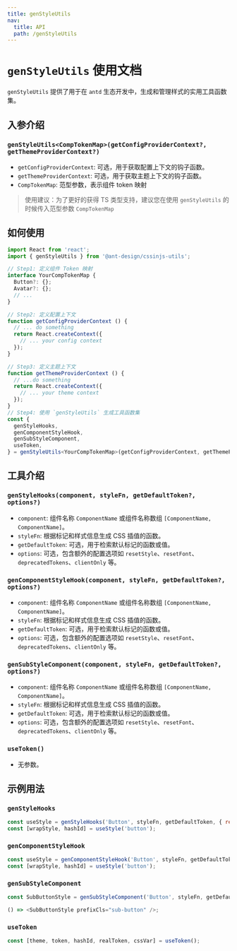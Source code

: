 ```yaml
---
title: genStyleUtils
nav:
  title: API
  path: /genStyleUtils
---
```

# `genStyleUtils` 使用文档

`genStyleUtils` 提供了用于在 `antd` 生态开发中，生成和管理样式的实用工具函数集。

## 入参介绍

### `genStyleUtils<CompTokenMap>(getConfigProviderContext?, getThemeProviderContext?)`
- `getConfigProviderContext`: 可选，用于获取配置上下文的钩子函数。
- `getThemeProviderContext`: 可选，用于获取主题上下文的钩子函数。
- `CompTokenMap`: 范型参数，表示组件 token 映射
> 使用建议：为了更好的获得 TS 类型支持，建议您在使用 `genStyleUtils` 的时候传入范型参数 `CompTokenMap`

## 如何使用
``` typescript
import React from 'react';
import { genStyleUtils } from '@ant-design/cssinjs-utils';

// Step1: 定义组件 Token 映射
interface YourCompTokenMap {
  Button?: {};
  Avatar?: {};
  // ...
}

// Step2: 定义配置上下文
function getConfigProviderContext () {
  // ... do something
  return React.createContext({
    // ... your config context
  });
}

// Step3: 定义主题上下文
function getThemeProviderContext () {
  // ...do something
  return React.createContext({
    // ... your theme context
  });
}
// Step4: 使用 `genStyleUtils` 生成工具函数集
const {
  genStyleHooks,
  genComponentStyleHook,
  genSubStyleComponent,
  useToken,
} = genStyleUtils<YourCompTokenMap>(getConfigProviderContext, getThemeProviderContext);
```

## 工具介绍

### `genStyleHooks(component, styleFn, getDefaultToken?, options?)`

- `component`: 组件名称 `ComponentName` 或组件名称数组 `[ComponentName, ComponentName]`。
- `styleFn`: 根据标记和样式信息生成 CSS 插值的函数。
- `getDefaultToken`: 可选，用于检索默认标记的函数或值。
- `options`: 可选，包含额外的配置选项如 `resetStyle`、`resetFont`、`deprecatedTokens`、`clientOnly` 等。

### `genComponentStyleHook(component, styleFn, getDefaultToken?, options?)`

- `component`: 组件名称 `ComponentName` 或组件名称数组 `[ComponentName, ComponentName]`。
- `styleFn`: 根据标记和样式信息生成 CSS 插值的函数。
- `getDefaultToken`: 可选，用于检索默认标记的函数或值。
- `options`: 可选，包含额外的配置选项如 `resetStyle`、`resetFont`、`deprecatedTokens`、`clientOnly` 等。

### `genSubStyleComponent(component, styleFn, getDefaultToken?, options?)`

- `component`: 组件名称 `ComponentName` 或组件名称数组 `[ComponentName, ComponentName]`。
- `styleFn`: 根据标记和样式信息生成 CSS 插值的函数。
- `getDefaultToken`: 可选，用于检索默认标记的函数或值。
- `options`: 可选，包含额外的配置选项如 `resetStyle`、`resetFont`、`deprecatedTokens`、`clientOnly` 等。

### `useToken()`

 - 无参数。

## 示例用法

### `genStyleHooks`

```javascript
const useStyle = genStyleHooks('Button', styleFn, getDefaultToken, { resetStyle: true });
const [wrapStyle, hashId] = useStyle('button');
```

### `genComponentStyleHook`

```javascript
const useStyle = genComponentStyleHook('Button', styleFn, getDefaultToken, { clientOnly: true });
const [wrapStyle, hashId] = useStyle('button');
```

### `genSubStyleComponent`

```javascript
const SubButtonStyle = genSubStyleComponent('Button', styleFn, getDefaultToken, { resetFont: true });

() => <SubButtonStyle prefixCls="sub-button" />;
```

### `useToken`

```javascript
const [theme, token, hashId, realToken, cssVar] = useToken();
```
